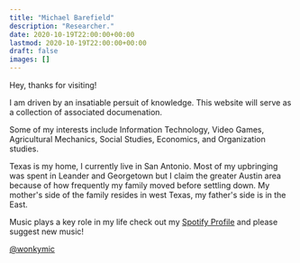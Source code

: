 ```yaml
---
title: "Michael Barefield"
description: "Researcher."
date: 2020-10-19T22:00:00+00:00
lastmod: 2020-10-19T22:00:00+00:00
draft: false
images: []
---
```


Hey, thanks for visiting!

I am driven by an insatiable persuit of knowledge. This website will serve as a collection of associated documenation.

Some of my interests include Information Technology, Video Games, Agricultural Mechanics, Social Studies, Economics, and Organization studies.

Texas is my home, I currently live in San Antonio. Most of my upbringing was spent in Leander and Georgetown but I claim the greater Austin area because of how frequently my family moved before settling down. My mother's side of the family resides in west Texas, my father's side is in the East.

Music plays a key role in my life check out my [Spotify Profile](https://open.spotify.com/user/1230083419?si=70dfa14179fc4fd0) and please suggest new music!

[@wonkymic](https://github.com/wonkymic)